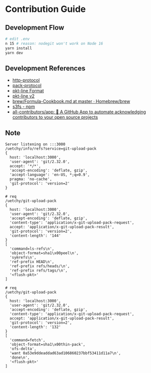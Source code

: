 # Contribution Guide

## Development Flow

```bash
# edit .env
n 15 # reason: nodegit won't work on Node 16
yarn install
yarn dev
```

## Development References

- [http-protocol](https://www.git-scm.com/docs/http-protocol)
- [pack-protocol](https://github.com/git/git/blob/master/Documentation/technical/pack-protocol.txt)
- [pkt-line Format](https://github.com/git/git/blob/master/Documentation/technical/protocol-common.txt#L51)
- [pkt-line v2](https://git-scm.com/docs/protocol-v2/en#_packet_line_framing)
- [brew/Formula-Cookbook.md at master · Homebrew/brew](https://github.com/Homebrew/brew/blob/master/docs/Formula-Cookbook.md)
- [s3fs - npm](https://www.npmjs.com/package/s3fs?activeTab=readme)
- [all-contributors/app: 🤖 A GitHub App to automate acknowledging contributors to your open source projects](https://github.com/all-contributors/app)

## Note

```
Server listening on :::3000
/uetchy/info/refs?service=git-upload-pack
{
  host: 'localhost:3000',
  'user-agent': 'git/2.32.0',
  accept: '*/*',
  'accept-encoding': 'deflate, gzip',
  'accept-language': 'en-US, *;q=0.9',
  pragma: 'no-cache',
  'git-protocol': 'version=2'
}

# req
/uetchy/git-upload-pack
{
  host: 'localhost:3000',
  'user-agent': 'git/2.32.0',
  'accept-encoding': 'deflate, gzip',
  'content-type': 'application/x-git-upload-pack-request',
  accept: 'application/x-git-upload-pack-result',
  'git-protocol': 'version=2',
  'content-length': '144'
}
[
  'command=ls-refs\n',
  'object-format=sha1\x00peel\n',
  'symrefs\n',
  'ref-prefix HEAD\n',
  'ref-prefix refs/heads/\n',
  'ref-prefix refs/tags/\n',
  '<flush-pkt>'
]

# req
/uetchy/git-upload-pack
{
  host: 'localhost:3000',
  'user-agent': 'git/2.32.0',
  'accept-encoding': 'deflate, gzip',
  'content-type': 'application/x-git-upload-pack-request',
  accept: 'application/x-git-upload-pack-result',
  'git-protocol': 'version=2',
  'content-length': '132'
}
[
  'command=fetch',
  'object-format=sha1\x00thin-pack',
  'ofs-delta',
  'want 0a53e9ddeaddad63ad106860237bbf53411d11a7\n',
  'done\n',
  '<flush-pkt>'
]
```
